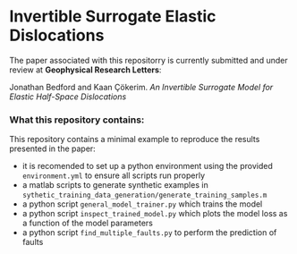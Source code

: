 # Invertible Surrogate Elastic Dislocations

The paper associated with this repositorry is currently submitted and under review at __Geophysical Research Letters__:

Jonathan Bedford and Kaan Çökerim. *An Invertible Surrogate Model for Elastic Half-Space Dislocations*

### What this repository contains:
This repository contains a minimal example to reproduce the results presented in the paper:

- it is recomended to set up a python environment using the provided `environment.yml` to ensure all scripts run properly
- a matlab scripts to generate synthetic examples in `sythetic_training_data_generation/generate_training_samples.m`
- a python script `general_model_trainer.py` which trains the model
- a python script `inspect_trained_model.py` which plots the model loss as a function of the model parameters
- a python script `find_multiple_faults.py` to perform the prediction of faults